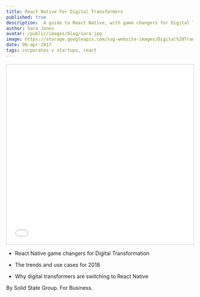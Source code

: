 ```yaml
---
title: React Native For Digital Transformers
published: true
description:  A guide to React Native, with game changers for Digital Transformation, industry trends and use cases for 2018.
author: Sara Jones
avatar: /public/images/blog/sara.jpg
image: https://storage.googleapis.com/ssg-website-images/Digital%20Transformation%20blog/Singapore%20Light%20Trees.jpg
date: 06-apr-2017
tags: corporates v startups, react
---
```


<iframe src="//www.slideshare.net/slideshow/embed_code/key/KimlnGlaaqhoDR" width="595" height="485" frameborder="0" marginwidth="0" marginheight="0" scrolling="no" style="border:1px solid #CCC; border-width:1px; max-width: 100%;" allowfullscreen> </iframe>

* React Native game changers for Digital Transformation

* The trends and use cases for 2018

* Why digital transformers are switching to React Native

By Solid State Group. For Business.
